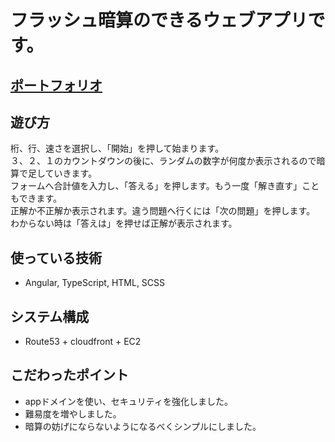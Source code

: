 # フラッシュ暗算のできるウェブアプリです。

## [ポートフォリオ](https://flashcount.app)

## 遊び方
桁、行、速さを選択し、「開始」を押して始まります。<br>
３、２、１のカウントダウンの後に、ランダムの数字が何度か表示されるので暗算で足していきます。<br>
フォームへ合計値を入力し、「答える」を押します。もう一度「解き直す」こともできます。<br>
正解か不正解か表示されます。違う問題へ行くには「次の問題」を押します。<br>
わからない時は「答えは」を押せば正解が表示されます。<br>

## 使っている技術
- Angular, TypeScript, HTML, SCSS

## システム構成
- Route53 + cloudfront + EC2

## こだわったポイント
- appドメインを使い、セキュリティを強化しました。
- 難易度を増やしました。
- 暗算の妨げにならないようになるべくシンプルにしました。
